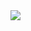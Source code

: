 <img src="https://github-readme-stats.vercel.app/api?username=adezz&show_icons=true&icon_color=CE1D2D&text_color=718096&bg_color=ffffff&hide_title=true" />
